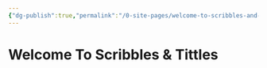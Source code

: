 ```yaml
---
{"dg-publish":true,"permalink":"/0-site-pages/welcome-to-scribbles-and-tittles/","tags":["gardenEntry"]}
---
```


# Welcome To Scribbles & Tittles

